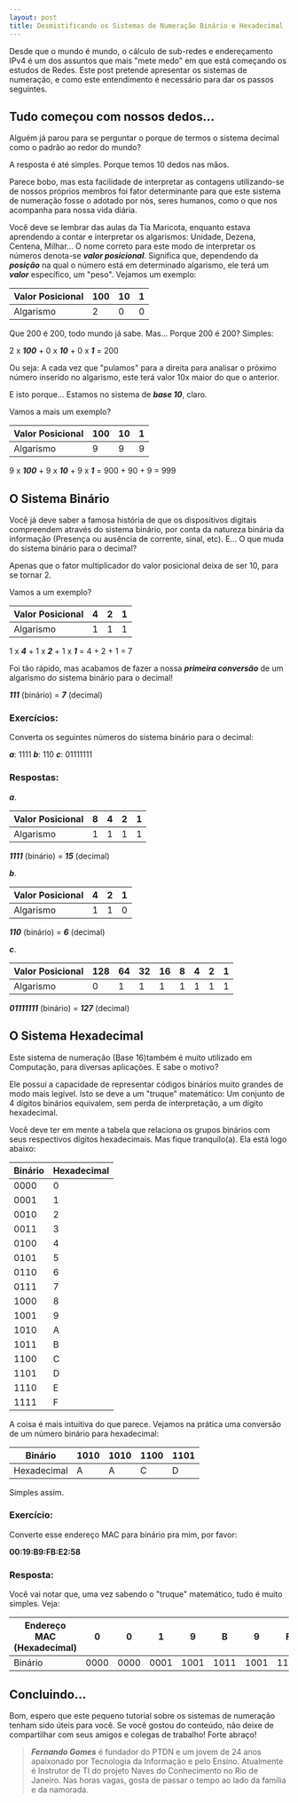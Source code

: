 ```yaml
---
layout: post
title: Desmistificando os Sistemas de Numeração Binário e Hexadecimal
---
```


<p>Desde que o mundo é mundo, o cálculo de sub-redes e endereçamento IPv4 é um dos assuntos que mais &quot;mete medo&quot; em que está começando os estudos de Redes. Este post pretende apresentar os sistemas de numeração, e como este entendimento é necessário para dar os passos seguintes.</p>
<h2 id="tudo-começou-com-nossos-dedos...">Tudo começou com nossos dedos...</h2>
<p>Alguém já parou para se perguntar o porque de termos o sistema decimal como o padrão ao redor do mundo?</p>
<p>A resposta é até simples. Porque temos 10 dedos nas mãos.</p>
<p>Parece bobo, mas esta facilidade de interpretar as contagens utilizando-se de nossos próprios membros foi fator determinante para que este sistema de numeração fosse o adotado por nós, seres humanos, como o que nos acompanha para nossa vida diária.</p>
<p>Você deve se lembrar das aulas da Tia Maricota, enquanto estava aprendendo a contar e interpretar os algarismos: Unidade, Dezena, Centena, Milhar... O nome correto para este modo de interpretar os números denota-se <strong><em>valor posicional</em></strong>. Significa que, dependendo da <strong><em>posição</em></strong> na qual o número está em determinado algarismo, ele terá um <strong><em>valor</em></strong> específico, um &quot;peso&quot;. Vejamos um exemplo:</p>
<table>
<thead>
<tr class="header">
<th>Valor Posicional</th>
<th>100</th>
<th>10</th>
<th>1</th>
</tr>
</thead>
<tbody>
<tr class="odd">
<td>Algarismo</td>
<td>2</td>
<td>0</td>
<td>0</td>
</tr>
</tbody>
</table>
<p>Que 200 é 200, todo mundo já sabe. Mas... Porque 200 é 200? Simples:</p>
<p>2 x <strong><em>100</em></strong> + 0 x <strong><em>10</em></strong> + 0 x <strong><em>1</em></strong> = 200</p>
<p>Ou seja: A cada vez que &quot;pulamos&quot; para a direita para analisar o próximo número inserido no algarismo, este terá valor 10x maior do que o anterior.</p>
<p>E isto porque... Estamos no sistema de <strong><em>base 10</em></strong>, claro.</p>
<p>Vamos a mais um exemplo?</p>
<table>
<thead>
<tr class="header">
<th>Valor Posicional</th>
<th>100</th>
<th>10</th>
<th>1</th>
</tr>
</thead>
<tbody>
<tr class="odd">
<td>Algarismo</td>
<td>9</td>
<td>9</td>
<td>9</td>
</tr>
</tbody>
</table>
<p>9 x <strong><em>100</em></strong> + 9 x <strong><em>10</em></strong> + 9 x <strong><em>1</em></strong> = 900 + 90 + 9 = 999</p>
<h2 id="o-sistema-binário">O Sistema Binário</h2>
<p>Você já deve saber a famosa história de que os dispositivos digitais compreendem através do sistema binário, por conta da natureza binária da informação (Presença ou ausência de corrente, sinal, etc). E... O que muda do sistema binário para o decimal?</p>
<p>Apenas que o fator multiplicador do valor posicional deixa de ser 10, para se tornar 2.</p>
<p>Vamos a um exemplo?</p>
<table>
<thead>
<tr class="header">
<th>Valor Posicional</th>
<th>4</th>
<th>2</th>
<th>1</th>
</tr>
</thead>
<tbody>
<tr class="odd">
<td>Algarismo</td>
<td>1</td>
<td>1</td>
<td>1</td>
</tr>
</tbody>
</table>
<p>1 x <strong><em>4</em></strong> + 1 x <strong><em>2</em></strong> + 1 x <strong><em>1</em></strong> = 4 + 2 + 1 = 7</p>
<p>Foi tão rápido, mas acabamos de fazer a nossa <strong><em>primeira conversão</em></strong> de um algarismo do sistema binário para o decimal!</p>
<p><strong><em>111</em></strong> (binário) = <strong><em>7</em></strong> (decimal)</p>
<h3 id="exercícios">Exercícios:</h3>
<p>Converta os seguintes números do sistema binário para o decimal:</p>
<p><strong><em>a</em></strong>: 1111 <strong><em>b</em></strong>: 110 <strong><em>c</em></strong>: 01111111</p>
<h3 id="respostas">Respostas:</h3>
<p><strong><em>a</em></strong>.</p>
<table>
<thead>
<tr class="header">
<th>Valor Posicional</th>
<th>8</th>
<th>4</th>
<th>2</th>
<th>1</th>
</tr>
</thead>
<tbody>
<tr class="odd">
<td>Algarismo</td>
<td>1</td>
<td>1</td>
<td>1</td>
<td>1</td>
</tr>
</tbody>
</table>
<p><strong><em>1111</em></strong> (binário) = <strong><em>15</em></strong> (decimal)</p>
<p><strong><em>b</em></strong>.</p>
<table>
<thead>
<tr class="header">
<th>Valor Posicional</th>
<th>4</th>
<th>2</th>
<th>1</th>
</tr>
</thead>
<tbody>
<tr class="odd">
<td>Algarismo</td>
<td>1</td>
<td>1</td>
<td>0</td>
</tr>
</tbody>
</table>
<p><strong><em>110</em></strong> (binário) = <strong><em>6</em></strong> (decimal)</p>
<p><strong><em>c</em></strong>.</p>
<table>
<thead>
<tr class="header">
<th>Valor Posicional</th>
<th>128</th>
<th>64</th>
<th>32</th>
<th>16</th>
<th>8</th>
<th>4</th>
<th>2</th>
<th>1</th>
</tr>
</thead>
<tbody>
<tr class="odd">
<td>Algarismo</td>
<td>0</td>
<td>1</td>
<td>1</td>
<td>1</td>
<td>1</td>
<td>1</td>
<td>1</td>
<td>1</td>
</tr>
</tbody>
</table>
<p><strong><em>01111111</em></strong> (binário) = <strong><em>127</em></strong> (decimal)</p>
<h2 id="o-sistema-hexadecimal">O Sistema Hexadecimal</h2>
<p>Este sistema de numeração (Base 16)também é muito utilizado em Computação, para diversas aplicações. E sabe o motivo?</p>
<p>Ele possui a capacidade de representar códigos binários muito grandes de modo mais legível. Isto se deve a um &quot;truque&quot; matemático: Um conjunto de 4 dígitos binários equivalem, sem perda de interpretação, a um dígito hexadecimal.</p>
<p>Você deve ter em mente a tabela que relaciona os grupos binários com seus respectivos dígitos hexadecimais. Mas fique tranquilo(a). Ela está logo abaixo:</p>
<table>
<thead>
<tr class="header">
<th>Binário</th>
<th>Hexadecimal</th>
</tr>
</thead>
<tbody>
<tr class="odd">
<td>0000</td>
<td>0</td>
</tr>
<tr class="even">
<td>0001</td>
<td>1</td>
</tr>
<tr class="odd">
<td>0010</td>
<td>2</td>
</tr>
<tr class="even">
<td>0011</td>
<td>3</td>
</tr>
<tr class="odd">
<td>0100</td>
<td>4</td>
</tr>
<tr class="even">
<td>0101</td>
<td>5</td>
</tr>
<tr class="odd">
<td>0110</td>
<td>6</td>
</tr>
<tr class="even">
<td>0111</td>
<td>7</td>
</tr>
<tr class="odd">
<td>1000</td>
<td>8</td>
</tr>
<tr class="even">
<td>1001</td>
<td>9</td>
</tr>
<tr class="odd">
<td>1010</td>
<td>A</td>
</tr>
<tr class="even">
<td>1011</td>
<td>B</td>
</tr>
<tr class="odd">
<td>1100</td>
<td>C</td>
</tr>
<tr class="even">
<td>1101</td>
<td>D</td>
</tr>
<tr class="odd">
<td>1110</td>
<td>E</td>
</tr>
<tr class="even">
<td>1111</td>
<td>F</td>
</tr>
</tbody>
</table>
<p>A coisa é mais intuitiva do que parece. Vejamos na prática uma conversão de um número binário para hexadecimal:</p>
<table>
<thead>
<tr class="header">
<th>Binário</th>
<th>1010</th>
<th>1010</th>
<th>1100</th>
<th>1101</th>
</tr>
</thead>
<tbody>
<tr class="odd">
<td>Hexadecimal</td>
<td>A</td>
<td>A</td>
<td>C</td>
<td>D</td>
</tr>
</tbody>
</table>
<p>Simples assim.</p>
<h3 id="exercício">Exercício:</h3>
<p>Converte esse endereço MAC para binário pra mim, por favor:</p>
<p><strong>00:19:B9:FB:E2:58</strong></p>
<h3 id="resposta">Resposta:</h3>
<p>Você vai notar que, uma vez sabendo o &quot;truque&quot; matemático, tudo é muito simples. Veja:</p>
<table>
<thead>
<tr class="header">
<th>Endereço MAC (Hexadecimal)</th>
<th>0</th>
<th>0</th>
<th>1</th>
<th>9</th>
<th>B</th>
<th>9</th>
<th>F</th>
<th>B</th>
<th>E</th>
<th>2</th>
<th>5</th>
<th>8</th>
</tr>
</thead>
<tbody>
<tr class="odd">
<td>Binário</td>
<td>0000</td>
<td>0000</td>
<td>0001</td>
<td>1001</td>
<td>1011</td>
<td>1001</td>
<td>1111</td>
<td>1011</td>
<td>1110</td>
<td>0010</td>
<td>0101</td>
<td>1000</td>
</tr>
</tbody>
</table>
<h2 id="concluindo...">Concluindo...</h2>
<p>Bom, espero que este pequeno tutorial sobre os sistemas de numeração tenham sido úteis para você. Se você gostou do conteúdo, não deixe de compartilhar com seus amigos e colegas de trabalho! Forte abraço!</p>

> ***Fernando Gomes*** é fundador do PTDN e um jovem de 24 anos apaixonado por Tecnologia da Informação e pelo Ensino. Atualmente é Instrutor de TI  do projeto Naves do Conhecimento no Rio de Janeiro. Nas horas vagas, gosta de passar o tempo ao lado da família e da namorada.




